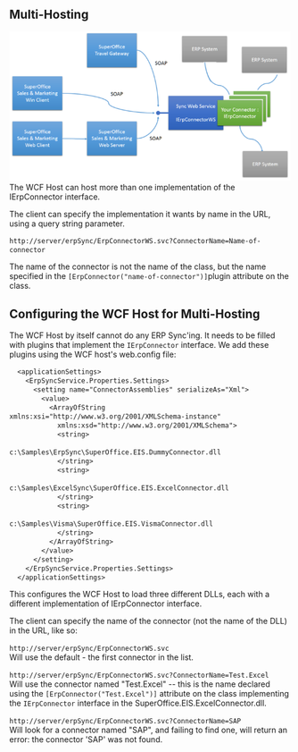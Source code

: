 <properties date="2016-05-11"
SortOrder="6"
/>

Multi-Hosting
-------------

![](Slide3.png)
The WCF Host can host more than one implementation of the IErpConnector interface.

The client can specify the implementation it wants by name in the URL, using a query string parameter.

      
    http://server/erpSync/ErpConnectorWS.svc?ConnectorName=Name-of-connector

The name of the connector is not the name of the class, but the name specified in the `[ErpConnector("name-of-connector")]`plugin attribute on the class.

Configuring the WCF Host for Multi-Hosting
------------------------------------------

The WCF Host by itself cannot do any ERP Sync'ing. It needs to be filled with plugins that implement the `IErpConnector` interface. We add these plugins using the WCF host's web.config file:

```
  <applicationSettings>
    <ErpSyncService.Properties.Settings>
      <setting name="ConnectorAssemblies" serializeAs="Xml">
        <value>
          <ArrayOfString
xmlns:xsi="http://www.w3.org/2001/XMLSchema-instance"
            xmlns:xsd="http://www.w3.org/2001/XMLSchema">
            <string>
              
c:\Samples\ErpSync\SuperOffice.EIS.DummyConnector.dll
            </string>
            <string>
              
c:\Samples\ExcelSync\SuperOffice.EIS.ExcelConnector.dll
            </string>
            <string>
              
c:\Samples\Visma\SuperOffice.EIS.VismaConnector.dll
            </string>
          </ArrayOfString>
        </value>
      </setting>
    </ErpSyncService.Properties.Settings>
  </applicationSettings>
```

 

This configures the WCF Host to load three different DLLs, each with a different implementation of IErpConnector interface.

The client can specify the name of the connector (not the name of the DLL) in the URL, like so:

 `http://server/erpSync/ErpConnectorWS.svc`   
Will use the default - the first connector in the list.

 `http://server/erpSync/ErpConnectorWS.svc?ConnectorName=Test.Excel`   
Will use the connector named "Test.Excel" -- this is the name declared using the `[ErpConnector("Test.Excel")]` attribute on the class implementing the `IErpConnector` interface in the SuperOffice.EIS.ExcelConnector.dll.

 `http://server/erpSync/ErpConnectorWS.svc?ConnectorName=SAP`   
Will look for a connector named "SAP", and failing to find one, will return an error: the connector 'SAP' was not found.
